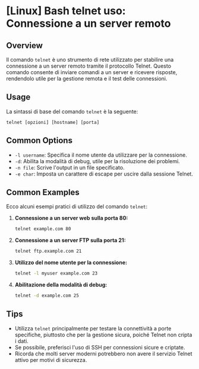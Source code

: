 # [Linux] Bash telnet uso: Connessione a un server remoto

## Overview
Il comando `telnet` è uno strumento di rete utilizzato per stabilire una connessione a un server remoto tramite il protocollo Telnet. Questo comando consente di inviare comandi a un server e ricevere risposte, rendendolo utile per la gestione remota e il test delle connessioni.

## Usage
La sintassi di base del comando `telnet` è la seguente:

```
telnet [opzioni] [hostname] [porta]
```

## Common Options
- `-l username`: Specifica il nome utente da utilizzare per la connessione.
- `-d`: Abilita la modalità di debug, utile per la risoluzione dei problemi.
- `-n file`: Scrive l'output in un file specificato.
- `-e char`: Imposta un carattere di escape per uscire dalla sessione Telnet.

## Common Examples
Ecco alcuni esempi pratici di utilizzo del comando `telnet`:

1. **Connessione a un server web sulla porta 80:**
   ```bash
   telnet example.com 80
   ```

2. **Connessione a un server FTP sulla porta 21:**
   ```bash
   telnet ftp.example.com 21
   ```

3. **Utilizzo del nome utente per la connessione:**
   ```bash
   telnet -l myuser example.com 23
   ```

4. **Abilitazione della modalità di debug:**
   ```bash
   telnet -d example.com 25
   ```

## Tips
- Utilizza `telnet` principalmente per testare la connettività a porte specifiche, piuttosto che per la gestione sicura, poiché Telnet non cripta i dati.
- Se possibile, preferisci l'uso di SSH per connessioni sicure e criptate.
- Ricorda che molti server moderni potrebbero non avere il servizio Telnet attivo per motivi di sicurezza.